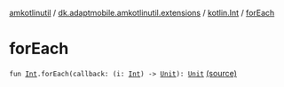 [amkotlinutil](../../index.md) / [dk.adaptmobile.amkotlinutil.extensions](../index.md) / [kotlin.Int](index.md) / [forEach](./for-each.md)

# forEach

`fun `[`Int`](https://kotlinlang.org/api/latest/jvm/stdlib/kotlin/-int/index.html)`.forEach(callback: (i: `[`Int`](https://kotlinlang.org/api/latest/jvm/stdlib/kotlin/-int/index.html)`) -> `[`Unit`](https://kotlinlang.org/api/latest/jvm/stdlib/kotlin/-unit/index.html)`): `[`Unit`](https://kotlinlang.org/api/latest/jvm/stdlib/kotlin/-unit/index.html) [(source)](https://github.com/adaptmobile-organization/amkotlinutil/tree/master/amkotlinutil/src/main/java/dk/adaptmobile/amkotlinutil/extensions/IntExtensions.kt#L14)